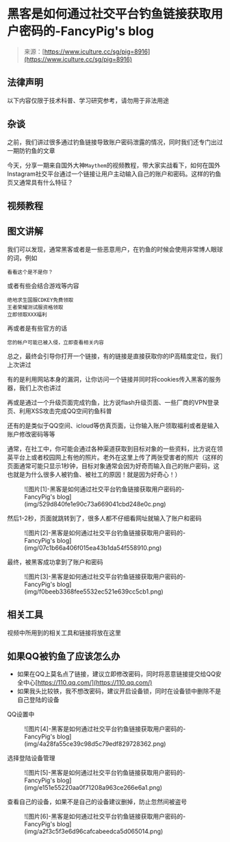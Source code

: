 <!--yml
category: 社会工程
date: 2022-11-10 10:28:43
-->

# 黑客是如何通过社交平台钓鱼链接获取用户密码的-FancyPig's blog

> 来源：[https://www.iculture.cc/sg/pig=8916](https://www.iculture.cc/sg/pig=8916)

## 法律声明

以下内容仅限于技术科普、学习研究参考，请勿用于非法用途

## 杂谈

之前，我们讲过很多通过钓鱼链接导致账户密码泄露的情况，同时我们还专门出过一期防钓鱼的文章

今天，分享一期来自国外大神`Maythem`的视频教程，带大家实战看下，如何在国外Instagram社交平台通过一个链接让用户主动输入自己的账户和密码。这样的钓鱼页又通常具有什么特征？

## 视频教程

## 图文讲解

我们可以发现，通常黑客或者是一些恶意用户，在钓鱼的时候会使用非常博人眼球的词，例如

```
看看这个是不是你？
```

或者有些会结合游戏等内容

```
绝地求生国服CDKEY免费领取
王者荣耀测试服资格领取
立即领取XXX福利
```

再或者是有些官方的话

```
您的帐户可能已被入侵，立即查看相关内容
```

总之，最终会引导你打开一个链接，有的链接是直接获取你的IP高精度定位，我们上次讲过

有的是利用网站本身的漏洞，让你访问一个链接并同时将cookies传入黑客的服务器，我们上次也讲过

再或是通过一个升级页面完成钓鱼，比方说flash升级页面、一些厂商的VPN登录页、利用XSS攻击完成QQ空间钓鱼科普

还有的是类似于QQ空间、icloud等仿真页面，让你输入账户领取福利或者是输入账户修改密码等等

通常，在社工中，你可能会通过各种渠道获取到目标对象的一些资料，比方说在领英平台上或者校园网上有他的照片。老外在这里上传了两张受害者的照片（这样的页面通常可能只显示1秒钟，目标对象通常会因为好奇而输入自己的账户密码，这也就是为什么很多人被钓鱼、被社工的原因！就是因为好奇心！）

<figure class="wp-block-image size-full">![图片[1]-黑客是如何通过社交平台钓鱼链接获取用户密码的-FancyPig's blog](img/529d840fe1e90c73a669041cbd248e0c.png)</figure>

然后1-2秒，页面就跳转到了，很多人都不仔细看网址就输入了账户和密码

<figure class="wp-block-image size-full">![图片[2]-黑客是如何通过社交平台钓鱼链接获取用户密码的-FancyPig's blog](img/07c1b66a406f015ea43b1da54f558910.png)</figure>

最终，被黑客成功拿到了账户和密码

<figure class="wp-block-image size-large">![图片[3]-黑客是如何通过社交平台钓鱼链接获取用户密码的-FancyPig's blog](img/f0beeb3368fee5532ec521e639cc5cb1.png)</figure>

## 相关工具

视频中所用到的相关工具和链接将放在这里

## 如果QQ被钓鱼了应该怎么办

*   如果在QQ上莫名点了链接，建议立即修改密码，同时将恶意链接提交给QQ安全中心[https://110.qq.com/](https://110.qq.com/)
*   如果我头比较铁，我不想改密码，建议开启设备锁，同时在设备锁中删除不是自己登陆的设备

QQ设置中

<figure class="wp-block-image size-full">![图片[4]-黑客是如何通过社交平台钓鱼链接获取用户密码的-FancyPig's blog](img/4a28fa55ce39c98d5c79edf829728362.png)</figure>

选择登陆设备管理

<figure class="wp-block-image size-full">![图片[5]-黑客是如何通过社交平台钓鱼链接获取用户密码的-FancyPig's blog](img/e151e55220aa0f71208a963ce266e6a1.png)</figure>

查看自己的设备，如果不是自己的设备建议删掉，防止忽然间被盗号

<figure class="wp-block-image size-full">![图片[6]-黑客是如何通过社交平台钓鱼链接获取用户密码的-FancyPig's blog](img/a2f3c5f3e6d96cafcabeedca5d065014.png)</figure>